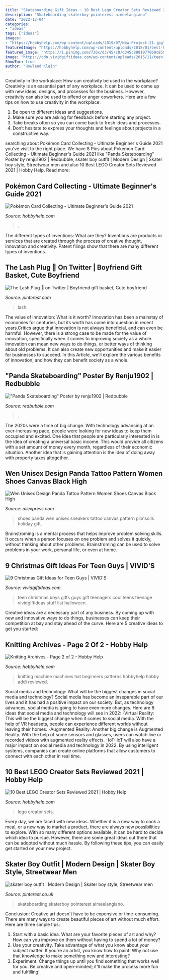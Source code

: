 ```yaml
---
title: "Skateboarding Gift Ideas ~ 10 Best Lego Creator Sets Reviewed 2021"
description: "Skateboarding skaterboy pointerest aimeelangiano"
date: "2022-12-04"
categories:
- "ideas"
tags: ["ideas"]
images:
- "https://hobbyhelp.com/wp-content/uploads/2019/07/New-Project-21.jpg"
featuredImage: "https://hobbyhelp.com/wp-content/uploads/2018/01/best-knitting-machine-1024x533.jpg"
featured_image: "https://i.pinimg.com/736x/d3/45/c8/d345c8881977069c859151c9e8d4604f.jpg"
image: "https://cdn.vividgiftideas.com/wp-content/uploads/2015/11/teen-boys-550x927.jpg"
ShowToc: true
author: "Rowland Klein"
---
```



Creativity in the workplace: How can creativity be used in the workplace?
Creativity is an essential part of any workplace. It can be used to come up with new ideas, designs, and processes for the business. However, creativity can also be used to offend or anger coworkers. Here are a few tips on how to use creativity in the workplace: 
1. Be open to different ideas and suggestions.
2. Make sure you are asking for feedback before starting any project. 
3. Take breaks often so you can come back to fresh ideas and processes. 
4. Don’t hesitate to express your thoughts and feelings about projects in a constructive way.

	

		
searching about Pokémon Card Collecting - Ultimate Beginner&#039;s Guide 2021 you've visit to the right place. We have 8 Pics about Pokémon Card Collecting - Ultimate Beginner&#039;s Guide 2021 like &quot;Panda Skateboarding&quot; Poster by renju1902 | Redbubble, skater boy outfit | Modern Design | Skater boy style, Streetwear men and also 10 Best LEGO Creator Sets Reviewed 2021 | Hobby Help. Read more:
		
    
## Pokémon Card Collecting - Ultimate Beginner&#039;s Guide 2021

<img loading=lazy src="https://hobbyhelp.com/wp-content/uploads/2019/04/pokemon-card-header.jpg" onerror="this.onerror=null;this.src='https://tse1.mm.bing.net/th?id=OIP.uU-QAHG9ijLIVjgM99rJrwHaD2&amp;pid=15.1';" alt="Pokémon Card Collecting - Ultimate Beginner&#039;s Guide 2021">

_Source: hobbyhelp.com_

>. 

	

The different types of inventions: What are they?
Inventions are products or services that are created through the process of creative thought, innovation and creativity. Patent filings show that there are many different types of inventions.

    
## The Lash Plug 🔌 On Twitter | Boyfriend Gift Basket, Cute Boyfriend

<img loading=lazy src="https://i.pinimg.com/736x/57/aa/b7/57aab763c51c6c6ce497a19e4e561e01.jpg" onerror="this.onerror=null;this.src='https://tse1.mm.bing.net/th?id=OIP.lc7gOoiHAfCgWQw5eAqHUQHaJ3&amp;pid=15.1';" alt="The Lash Plug 🔌 on Twitter | Boyfriend gift basket, Cute boyfriend">

_Source: pinterest.com_

>lash. 

	

The value of innovation: What is it worth?
Innovation has been a mainstay of economies for centuries, but its worth has come into question in recent years.Critics argue that innovation is not always beneficial, and can even be harmful. However, there is a strong case to be made for the value of innovation, specifically when it comes to improving society as a whole. Innovation can mean new ways to do things, or better ways of thinking about old problems. It can also create new opportunities and make it easier for businesses to succeed. In this Article, we'll explore the various benefits of innovation, and how they can benefit society as a whole.

    
## &quot;Panda Skateboarding&quot; Poster By Renju1902 | Redbubble

<img loading=lazy src="https://ih1.redbubble.net/image.1307489495.3204/poster,504x498,f8f8f8-pad,600x600,f8f8f8.jpg" onerror="this.onerror=null;this.src='https://tse3.mm.bing.net/th?id=OIP.y7m2JYWoObhlp7gCBHlTQAHaHa&amp;pid=15.1';" alt="&quot;Panda Skateboarding&quot; Poster by renju1902 | Redbubble">

_Source: redbubble.com_

>. 

	

The 2020s were a time of big change. With technology advancing at an ever-increasing pace, people were looking for new ideas to keep them occupied and excited. One idea that people are particularly interested in is the idea of creating a universal basic income. This would provide all citizens with a set amount of money every month, regardless of their economic situation. Another idea that is gaining attention is the idea of doing away with property taxes altogether.

    
## Wen Unisex Design Panda Tattoo Pattern Women Shoes Canvas Black High

<img loading=lazy src="https://ae01.alicdn.com/kf/HTB1Qt27aoLrK1Rjy0Fjq6zYXFXaL/Wen-Unisex-Design-Panda-Tattoo-Pattern-Women-Shoes-Canvas-Black-High-Top-White-Sneakers-Shoes-Men.jpg" onerror="this.onerror=null;this.src='https://tse2.mm.bing.net/th?id=OIP.EvGKgSou8fGWczDgkEOaUQHaHa&amp;pid=15.1';" alt="Wen Unisex Design Panda Tattoo Pattern Women Shoes Canvas Black High">

_Source: aliexpress.com_

>shoes panda wen unisex sneakers tattoo canvas pattern plimsolls holiday gift. 

	

Brainstroming is a mental process that helps improve problem solving skills. It occurs when a person focuses on one problem and solves it quickly, without thinking about other problems. Brainstroming can be used to solve problems in your work, personal life, or even at home.

    
## 9 Christmas Gift Ideas For Teen Guys | VIVID&#039;S

<img loading=lazy src="https://cdn.vividgiftideas.com/wp-content/uploads/2015/11/teen-boys-550x927.jpg" onerror="this.onerror=null;this.src='https://tse2.mm.bing.net/th?id=OIP.6wgqH6XaIuTMfnSue8LsewHaMe&amp;pid=15.1';" alt="9 Christmas Gift Ideas for Teen Guys | VIVID&#039;S">

_Source: vividgiftideas.com_

>teen christmas boys gifts guys gift teenagers cool teens teenage vividgiftideas stuff list halloween. 

	

Creative ideas are a necessary part of any business. By coming up with new and innovative ways to do things, businesses can keep their competition at bay and stay ahead of the curve. Here are 5 creative ideas to get you started:

    
## Knitting Archives - Page 2 Of 2 - Hobby Help

<img loading=lazy src="https://hobbyhelp.com/wp-content/uploads/2018/01/best-knitting-machine-1024x533.jpg" onerror="this.onerror=null;this.src='https://tse2.mm.bing.net/th?id=OIP.f3qUUfBvn54nKNFdcbsA_gHaD2&amp;pid=15.1';" alt="Knitting Archives - Page 2 of 2 - Hobby Help">

_Source: hobbyhelp.com_

>knitting machine machines hat beginners patterns hobbyhelp hobby addi reviewed. 

	

Social media and technology: What will be the biggest changes in social media and technology?
Social media has become an inseparable part of our lives and it has had a positive impact on our society. But, as technology advances, social media is going to have even more changes. Here are 8 ideas that social media and technology will see in 2022: 
-Virtual Reality: This will be the biggest change when it comes to social media. With the help of VR headsets, people can experience different worlds without leaving their homes. 
-Augmented Reality: Another big change is Augmented Reality. With the help of some sensors and glasses, users can watch live or recorded videos with augmented reality effects. 
-IoT: IoT will also have a major impact on social media and technology in 2022. By using intelligent systems, companies can create online platforms that allow customers to connect with each other in real time.

    
## 10 Best LEGO Creator Sets Reviewed 2021 | Hobby Help

<img loading=lazy src="https://hobbyhelp.com/wp-content/uploads/2019/07/New-Project-21.jpg" onerror="this.onerror=null;this.src='https://tse1.mm.bing.net/th?id=OIP.Y225tE7tvaJgj5ZKYZYnKQHaD2&amp;pid=15.1';" alt="10 Best LEGO Creator Sets Reviewed 2021 | Hobby Help">

_Source: hobbyhelp.com_

>lego creator sets. 

	

Every day, we are faced with new ideas. Whether it is a new way to cook a meal, or a new way to market a product, there are always new possibilities to explore. With so many different options available, it can be hard to decide which idea to pursue. However, there are some great ideas out there that can be adopted without much hassle. By following these tips, you can easily get started on your new project.

    
## Skater Boy Outfit | Modern Design | Skater Boy Style, Streetwear Men

<img loading=lazy src="https://i.pinimg.com/736x/d3/45/c8/d345c8881977069c859151c9e8d4604f.jpg" onerror="this.onerror=null;this.src='https://tse1.mm.bing.net/th?id=OIP.eUM4rI08krQ9481ptyic9AHaHS&amp;pid=15.1';" alt="skater boy outfit | Modern Design | Skater boy style, Streetwear men">

_Source: pinterest.co.uk_

>skateboarding skaterboy pointerest aimeelangiano. 

	

Conclusion:
Creative art doesn't have to be expensive or time-consuming. There are many ways to create beautiful pieces of art without much effort. Here are three simple tips: 
1) Start with a basic idea. What are your favorite pieces of art and why? How can you improve on them without having to spend a lot of money? 
2) Use your creativity. Take advantage of what you know about your subject matter. If you're an artist, you know how to paint! Why not use that knowledge to make something new and interesting? 
3) Experiment. Change things up until you find something that works well for you. Be creative and open-minded; it'll make the process more fun and fulfilling!

